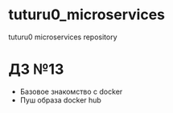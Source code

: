 # tuturu0_microservices
tuturu0 microservices repository


# ДЗ №13


- Базовое знакомство с docker
- Пуш образа docker hub

